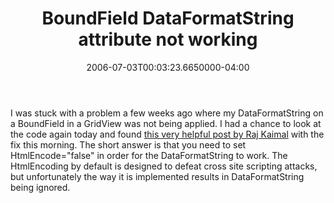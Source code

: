 ﻿---
title: BoundField DataFormatString attribute not working
date: "2006-07-03T00:03:23.6650000-04:00"
description: I was stuck with a problem a few weeks ago where my
featuredImage: img/19221-featured.png
---

I was stuck with a problem a few weeks ago where my DataFormatString on a BoundField in a GridView was not being applied. I had a chance to look at the code again today and found [this very helpful post by Raj Kaimal](http://weblogs.asp.net/rajbk/archive/2005/10/31/429090.aspx) with the fix this morning. The short answer is that you need to set HtmlEncode="false" in order for the DataFormatString to work. The HtmlEncoding by default is designed to defeat cross site scripting attacks, but unfortunately the way it is implemented results in DataFormatString being ignored.

